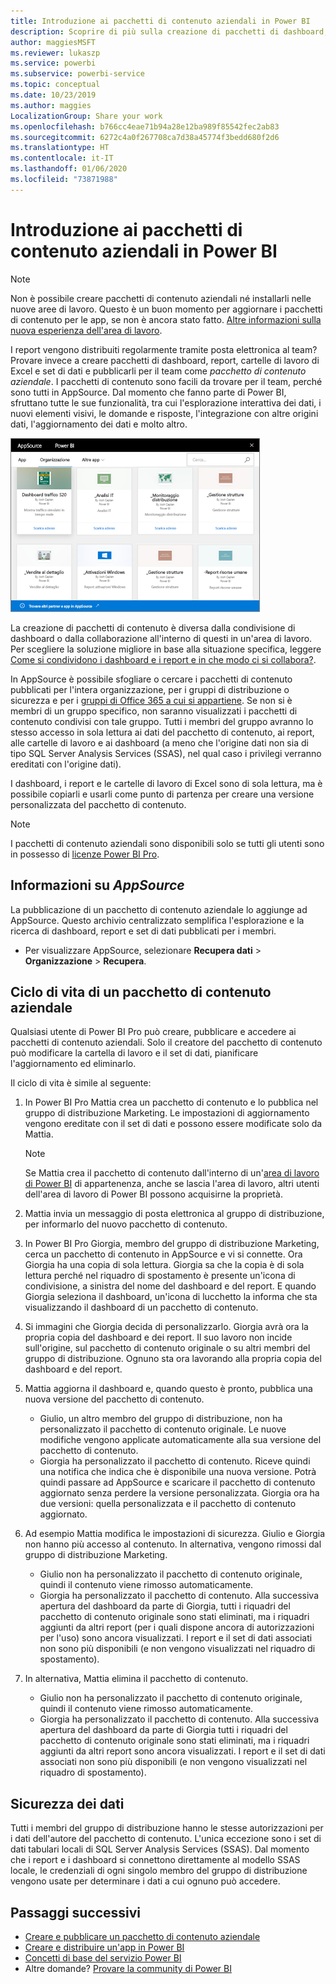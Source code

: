 ```yaml
---
title: Introduzione ai pacchetti di contenuto aziendali in Power BI
description: Scoprire di più sulla creazione di pacchetti di dashboard, report, cartelle di lavoro di Excel e set di dati per ottenere pacchetti di contenuto aziendali da poter condividere con i colleghi.
author: maggiesMSFT
ms.reviewer: lukaszp
ms.service: powerbi
ms.subservice: powerbi-service
ms.topic: conceptual
ms.date: 10/23/2019
ms.author: maggies
LocalizationGroup: Share your work
ms.openlocfilehash: b766cc4eae71b94a28e12ba989f85542fec2ab83
ms.sourcegitcommit: 6272c4a0f267708ca7d38a45774f3bedd680f2d6
ms.translationtype: HT
ms.contentlocale: it-IT
ms.lasthandoff: 01/06/2020
ms.locfileid: "73871988"
---
```

# <a name="intro-to-organizational-content-packs-in-power-bi"></a>Introduzione ai pacchetti di contenuto aziendali in Power BI
> [!NOTE]
> Non è possibile creare pacchetti di contenuto aziendali né installarli nelle nuove aree di lavoro. Questo è un buon momento per aggiornare i pacchetti di contenuto per le app, se non è ancora stato fatto. [Altre informazioni sulla nuova esperienza dell'area di lavoro](service-create-the-new-workspaces.md).
> 

I report vengono distribuiti regolarmente tramite posta elettronica al team? Provare invece a creare pacchetti di dashboard, report, cartelle di lavoro di Excel e set di dati e pubblicarli per il team come *pacchetto di contenuto aziendale*. I pacchetti di contenuto sono facili da trovare per il team, perché sono tutti in AppSource. Dal momento che fanno parte di Power BI, sfruttano tutte le sue funzionalità, tra cui l'esplorazione interattiva dei dati, i nuovi elementi visivi, le domande e risposte, l'integrazione con altre origini dati, l'aggiornamento dei dati e molto altro.

![](media/service-organizational-content-pack-introduction/power-bi-org-content-packs.png)

La creazione di pacchetti di contenuto è diversa dalla condivisione di dashboard o dalla collaborazione all'interno di questi in un'area di lavoro. Per scegliere la soluzione migliore in base alla situazione specifica, leggere [Come si condividono i dashboard e i report e in che modo ci si collabora?](service-how-to-collaborate-distribute-dashboards-reports.md). 

In AppSource è possibile sfogliare o cercare i pacchetti di contenuto pubblicati per l'intera organizzazione, per i gruppi di distribuzione o sicurezza e per i [gruppi di Office 365 a cui si appartiene](https://support.office.com/article/Create-a-group-in-Office-365-7124dc4c-1de9-40d4-b096-e8add19209e9). Se non si è membri di un gruppo specifico, non saranno visualizzati i pacchetti di contenuto condivisi con tale gruppo. Tutti i membri del gruppo avranno lo stesso accesso in sola lettura ai dati del pacchetto di contenuto, ai report, alle cartelle di lavoro e ai dashboard (a meno che l'origine dati non sia di tipo SQL Server Analysis Services (SSAS), nel qual caso i privilegi verranno ereditati con l'origine dati).

I dashboard, i report e le cartelle di lavoro di Excel sono di sola lettura, ma è possibile copiarli e usarli come punto di partenza per creare una versione personalizzata del pacchetto di contenuto.

> [!NOTE]
> I pacchetti di contenuto aziendali sono disponibili solo se tutti gli utenti sono in possesso di [licenze Power BI Pro](service-features-license-type.md).
> 
> 

## <a name="what-is-appsource"></a>Informazioni su *AppSource*
La pubblicazione di un pacchetto di contenuto aziendale lo aggiunge ad AppSource.  Questo archivio centralizzato semplifica l'esplorazione e la ricerca di dashboard, report e set di dati pubblicati per i membri.  

* Per visualizzare AppSource, selezionare **Recupera dati** > **Organizzazione** > **Recupera**.

## <a name="the-life-cycle-of-an-organizational-content-pack"></a>Ciclo di vita di un pacchetto di contenuto aziendale
Qualsiasi utente di Power BI Pro può creare, pubblicare e accedere ai pacchetti di contenuto aziendali. Solo il creatore del pacchetto di contenuto può modificare la cartella di lavoro e il set di dati, pianificare l'aggiornamento ed eliminarlo.

Il ciclo di vita è simile al seguente:

1. In Power BI Pro Mattia crea un pacchetto di contenuto e lo pubblica nel gruppo di distribuzione Marketing. Le impostazioni di aggiornamento vengono ereditate con il set di dati e possono essere modificate solo da Mattia.
   
   > [!NOTE]
   > Se Mattia crea il pacchetto di contenuto dall'interno di un'[area di lavoro di Power BI](service-create-distribute-apps.md) di appartenenza, anche se lascia l'area di lavoro, altri utenti dell'area di lavoro di Power BI possono acquisirne la proprietà.
   > 
   > 
2. Mattia invia un messaggio di posta elettronica al gruppo di distribuzione, per informarlo del nuovo pacchetto di contenuto.
3. In Power BI Pro Giorgia, membro del gruppo di distribuzione Marketing, cerca un pacchetto di contenuto in AppSource e vi si connette. Ora Giorgia ha una copia di sola lettura. Giorgia sa che la copia è di sola lettura perché nel riquadro di spostamento è presente un'icona di condivisione, a sinistra del nome del dashboard e del report. E quando Giorgia seleziona il dashboard, un'icona di lucchetto la informa che sta visualizzando il dashboard di un pacchetto di contenuto. 
4. Si immagini che Giorgia decida di personalizzarlo. Giorgia avrà ora la propria copia del dashboard e dei report. Il suo lavoro non incide sull'origine, sul pacchetto di contenuto originale o su altri membri del gruppo di distribuzione. Ognuno sta ora lavorando alla propria copia del dashboard e del report.
5. Mattia aggiorna il dashboard e, quando questo è pronto, pubblica una nuova versione del pacchetto di contenuto.
   
   * Giulio, un altro membro del gruppo di distribuzione, non ha personalizzato il pacchetto di contenuto originale. Le nuove modifiche vengono applicate automaticamente alla sua versione del pacchetto di contenuto.  
   * Giorgia ha personalizzato il pacchetto di contenuto. Riceve quindi una notifica che indica che è disponibile una nuova versione.  Potrà quindi passare ad AppSource e scaricare il pacchetto di contenuto aggiornato senza perdere la versione personalizzata. Giorgia ora ha due versioni: quella personalizzata e il pacchetto di contenuto aggiornato.
6. Ad esempio Mattia modifica le impostazioni di sicurezza. Giulio e Giorgia non hanno più accesso al contenuto. In alternativa, vengono rimossi dal gruppo di distribuzione Marketing.
   
   * Giulio non ha personalizzato il pacchetto di contenuto originale, quindi il contenuto viene rimosso automaticamente. 
   * Giorgia ha personalizzato il pacchetto di contenuto. Alla successiva apertura del dashboard da parte di Giorgia, tutti i riquadri del pacchetto di contenuto originale sono stati eliminati, ma i riquadri aggiunti da altri report (per i quali dispone ancora di autorizzazioni per l'uso) sono ancora visualizzati. I report e il set di dati associati non sono più disponibili (e non vengono visualizzati nel riquadro di spostamento).
7. In alternativa, Mattia elimina il pacchetto di contenuto.
   
   * Giulio non ha personalizzato il pacchetto di contenuto originale, quindi il contenuto viene rimosso automaticamente. 
   * Giorgia ha personalizzato il pacchetto di contenuto. Alla successiva apertura del dashboard da parte di Giorgia tutti i riquadri del pacchetto di contenuto originale sono stati eliminati, ma i riquadri aggiunti da altri report sono ancora visualizzati. I report e il set di dati associati non sono più disponibili (e non vengono visualizzati nel riquadro di spostamento).

## <a name="data-security"></a>Sicurezza dei dati
Tutti i membri del gruppo di distribuzione hanno le stesse autorizzazioni per i dati dell'autore del pacchetto di contenuto. L'unica eccezione sono i set di dati tabulari locali di SQL Server Analysis Services (SSAS). Dal momento che i report e i dashboard si connettono direttamente al modello SSAS locale, le credenziali di ogni singolo membro del gruppo di distribuzione vengono usate per determinare i dati a cui ognuno può accedere.

## <a name="next-steps"></a>Passaggi successivi
* [Creare e pubblicare un pacchetto di contenuto aziendale](service-organizational-content-pack-create-and-publish.md)
* [Creare e distribuire un'app in Power BI](service-create-distribute-apps.md) 
* [Concetti di base del servizio Power BI](service-basic-concepts.md)
* Altre domande? [Provare la community di Power BI](https://community.powerbi.com/)

